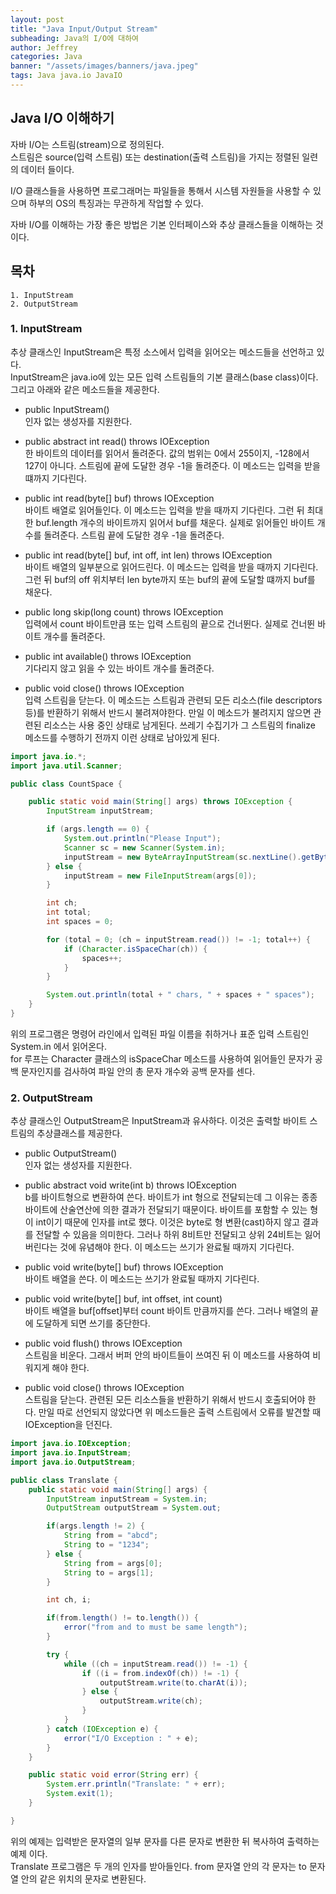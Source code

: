 ```yaml
---
layout: post
title: "Java Input/Output Stream"
subheading: Java의 I/O에 대하여
author: Jeffrey
categories: Java
banner: "/assets/images/banners/java.jpeg"
tags: Java java.io JavaIO
---
```


## Java I/O 이해하기 

자바 I/O는 스트림(stream)으로 정의된다.  
스트림은 source(입력 스트림) 또는 destination(출력 스트림)을 가지는 정렬된 일련의 데이터 들이다.

I/O 클래스들을 사용하면 프로그래머는 파일들을 통해서 시스템 자원들을 사용할 수 있으며 하부의 OS의 특징과는 무관하게 작업할 수 있다.

자바 I/O를 이해하는 가장 좋은 방법은 기본 인터페이스와 추상 클래스들을 이해하는 것이다.

## 목차
    1. InputStream
    2. OutputStream

### 1. InputStream
추상 클래스인 InputStream은 특정 소스에서 입력을 읽어오는 메소드들을 선언하고 있다.  
InputStream은 java.io에 있는 모든 입력 스트림들의 기본 클래스(base class)이다.  
그리고 아래와 같은 메소드들을 제공한다.  


- public InputStream()  
    인자 없는 생성자를 지원한다.
      
- public abstract int read() throws IOException  
    한 바이트의 데이터를 읽어서 돌려준다. 값의 범위는 0에서 255이지, -128에서 127이 아니다. 스트림에 끝에 도달한 경우 -1을 돌려준다. 이 메소드는 입력을 받을 떄까지 기다린다.

- public int read(byte[] buf) throws IOException  
    바이트 배열로 읽어들인다. 이 메소드는 입력을 받을 때까지 기다린다. 그런 뒤 최대한 buf.length 개수의 바이트까지 읽어서 buf를 채운다. 실제로 읽어들인 바이트 개수를 돌려준다. 스트림 끝에 도달한 경우 -1을 돌려준다.

- public int read(byte[] buf, int off, int len) throws IOException  
    바이트 배열의 일부분으로 읽어드린다. 이 메소드는 입력을 받을 때까지 기다린다. 그런 뒤 buf의 off 위치부터 len byte까지 또는 buf의 끝에 도달할 떄까지 buf를 채운다.

- public long skip(long count) throws IOException  
    입력에서 count 바이트만큼 또는 입력 스트림의 끝으로 건너뛴다. 실제로 건너뛴 바이트 개수를 돌려준다.

- public int available() throws IOException  
    기다리지 않고 읽을 수 있는 바이트 개수를 돌려준다.
    
- public void close() throws IOException  
    입력 스트림을 닫는다. 이 메소드는 스트림과 관련되 모든 리소스(file descriptors 등)를 반환하기 위해서 반드시 불려져야한다. 만일 이 메소드가 불려지지 않으면 관련된 리소스는 사용 중인 상태로 남게된다. 쓰레기 수집기가 그 스트림의 finalize 메소드를 수행하기 전까지 이런 상태로 남아있게 된다.


```java
import java.io.*;
import java.util.Scanner;

public class CountSpace {

    public static void main(String[] args) throws IOException {
        InputStream inputStream;

        if (args.length == 0) {
            System.out.println("Please Input");
            Scanner sc = new Scanner(System.in);
            inputStream = new ByteArrayInputStream(sc.nextLine().getBytes());
        } else {
            inputStream = new FileInputStream(args[0]);
        }

        int ch;
        int total;
        int spaces = 0;

        for (total = 0; (ch = inputStream.read()) != -1; total++) {
            if (Character.isSpaceChar(ch)) {
                spaces++;
            }
        }

        System.out.println(total + " chars, " + spaces + " spaces");
    }
}
```

위의 프로그램은 명령어 라인에서 입력된 파일 이름을 취하거나 표준 입력 스트림인 System.in 에서 읽어온다.  
for 루프는 Character 클래스의 isSpaceChar 메소드를 사용하여 읽어들인 문자가 공백 문자인지를 검사하여 파일 안의 총 문자 개수와 공백 문자를 센다.   

### 2. OutputStream
추상 클래스인 OutputStream은 InputStream과 유사하다. 이것은 출력할 바이트 스트림의 추상클래스를 제공한다. 

- public OutputStream()  
    인자 없는 생성자를 지원한다.
    
- public abstract void write(int b) throws IOException  
    b를 바이트형으로 변환하여 쓴다. 바이트가 int 형으로 전달되는데 그 이유는 종종 바이트에 산술연산에 의한 결과가 전달되기 때문이다. 
    바이트를 포함할 수 있는 형이 int이기 때문에 인자를 int로 했다. 이것은 byte로 형 변환(cast)하지 않고 결과를 전달할 수 있음을 의미한다. 
    그러나 하위 8비트만 전달되고 상위 24비트는 잃어버린다는 것에 유념해야 한다. 이 메소드는 쓰기가 완료될 때까지 기다린다.
    
- public void write(byte[] buf) throws IOException  
    바이트 배열을 쓴다. 이 메소드는 쓰기가 완료될 때까지 기다린다.
    
- public void write(byte[] buf, int offset, int count)   
    바이트 배열을 buf[offset]부터 count 바이트 만큼까지를 쓴다. 그러나 배열의 끝에 도달하게 되면 쓰기를 중단한다.
    
- public void flush() throws IOException  
    스트림을 비운다. 그래서 버퍼 안의 바이트들이 쓰여진 뒤 이 메소드를 사용하여 비워지게 해야 한다.
    
- public void close() throws IOException  
    스트림을 닫는다. 관련된 모든 리소스들을 반환하기 위해서 반드시 호출되어야 한다.
    만일 따로 선언되지 않았다면 위 메소드들은 출력 스트림에서 오류를 발견할 때 IOException을 던진다. 


```java
import java.io.IOException;
import java.io.InputStream;
import java.io.OutputStream;

public class Translate {
    public static void main(String[] args) {
        InputStream inputStream = System.in;
        OutputStream outputStream = System.out;

        if(args.length != 2) {
            String from = "abcd";
            String to = "1234";
        } else {
            String from = args[0];
            String to = args[1];
        }

        int ch, i;

        if(from.length() != to.length()) {
            error("from and to must be same length");
        }

        try {
            while ((ch = inputStream.read()) != -1) {
                if ((i = from.indexOf(ch)) != -1) {
                    outputStream.write(to.charAt(i));
                } else {
                    outputStream.write(ch);
                }
            }
        } catch (IOException e) {
            error("I/O Exception : " + e);
        }
    }

    public static void error(String err) {
        System.err.println("Translate: " + err);
        System.exit(1);
    }

}
```

위의 예제는 입력받은 문자열의 일부 문자를 다른 문자로 변환한 뒤 복사하여 출력하는 예제 이다.  
Translate 프로그램은 두 개의 인자를 받아들인다. from 문자열 안의 각 문자는 to 문자열 안의 같은 위치의 문자로 변환된다.
